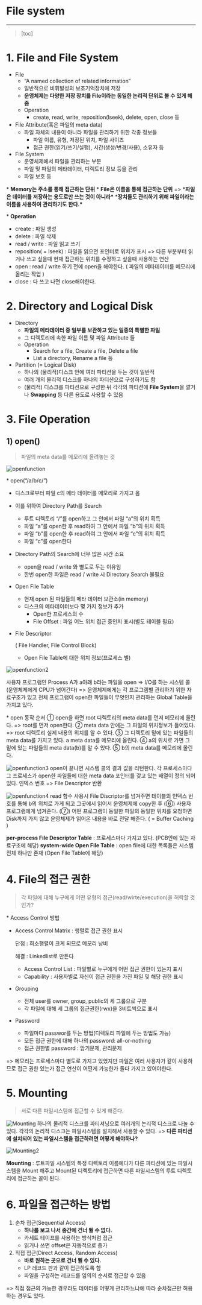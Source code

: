 # File system

-----

> [toc]



# 1. File and File System

- File
  - “A named collection of related information”
  - 일반적으로 비휘발성의 보조기억장치에 저장
  - **운영체제는 다양한 저장 장치를 File이라는 동일한 논리적 단위로 볼 수 있게 해줌**
  - Operation
    - create, read, write, reposition(lseek), delete, open, close 등
- File Attribute(혹은 파일의 meta data)
  - 파일 자체의 내용이 아니라 파일을 관리하기 위한 각종 정보들
    - 파일 이름, 유형, 저장된 위치, 파일 사이즈
    - 접근 권한(읽기/쓰기/실행), 시간(생성/변경/사용), 소유자 등
- File System
  - 운영체제에서 파일을 관리하는 부분
  - 파일 및 파일의 메타데이터, 디렉토리 정보 등을 관리
  - 파일 보호 등

\* **Memory는 주소를 통해 접근하는 단위**
\* **File은 이름을 통해 접근하는 단위**
=> ***파일은 데이터를 저장하는 용도로만 쓰는 것이 아니라\***
***장치들도 관리하기 위해 파일이라는 이름을 사용하여 관리하기도 한다.\***

\* **Operation**

- create : 파일 생성
- delete : 파일 삭제
- read / write : 파일 읽고 쓰기
- reposition( = lseek) : 파일을 읽으면 포인터로 위치가 표시 => 다른 부분부터 읽거나 쓰고 싶을때 현재 접근하는 위치를 수정하고 싶을때 사용하는 연산
- open : read / write 하기 전에 open을 해야한다.
  ( 파일의 메타데이터를 메모리에 올리는 작업 )
- close : 다 쓰고 나면 close해야한다.

# 2. Directory and Logical Disk

- Directory
  - **파일의 메타데이터 중 일부를 보관하고 있는 일종의 특별한 파일**
  - 그 디렉토리에 속한 파일 이름 및 파일 Attribute 들
  - Operation
    - Search for a file, Create a file, Delete a file
    - List a directory, Rename a file 등
- Partition (= Logical Disk)
  - 하나의 (물리적)디스크 안에 여러 파티션을 두는 것이 일반적
  - 여러 개의 물리적 디스크를 하나의 파티션으로 구성하기도 함
  - (물리적) 디스크를 파티션으로 구성한 뒤 각각의 파티션에 **File System**을 깔거나 **Swapping** 등 다른 용도로 사용할 수 있음

# 3. File Operation

## 1) open()

> 파일의 meta data를 메모리에 올려놓는 것

![openfunction](https://jhi93.github.io/assets/img/os/openfunction.png)

\* open(“/a/b/c/”)

- 디스크로부터 파일 c의 메타 데이터를 메모리로 가지고 옴

- 이를 위하여 Directory Path를 Search

  - 루트 디렉토리 “/”를 open하고 그 안에서 파일 “a”의 위치 획득
  - 파일 “a”를 open한 후 read하여 그 안에서 파일 “b”의 위치 획득
  - 파일 “b”를 open한 후 read하여 그 안에서 파일 “c”의 위치 획득
  - 파일 “c”를 open한다

- Directory Path의 Search에 너무 많은 시간 소요

  - open을 read / write 와 별도로 두는 이유임
  - 한번 open한 파일은 read / write 시 Directory Search 불필요

- Open File Table

  - 현재 open 된 파일들의 메타 데이터 보관소(in memory)
  - 디스크의 메타데이터보다 몇 가지 정보가 추가
    - Open한 프로세스의 수
    - File Offset : 파일 어느 위치 접근 중인지 표시(별도 테이블 필요)

- File Descriptor

  ( File Handler, File Control Block)

  - Open File Table에 대한 위치 정보(프로세스 별)

![openfunction2](https://jhi93.github.io/assets/img/os/openfunction2.png)

사용자 프로그램인 Process A가 a아래 b라는 파일을 open
=> I/O를 하는 시스템 콜 (운영체제에게 CPU가 넘어간다)
=> 운영체제에게는 각 프로그램별 관리하기 위한 자료구조가 있고 전체 프로그램이 open한 파일들이 무엇인지 관리하는 Global Table을 가지고 있다.

\* open 동작 순서
① open을 하면 root 디렉토리의 meta data를 먼저 메모리에 올린다.
=> root를 먼저 open한다.
② meta data 안에는 그 파일의 위치정보가 들어있다.
=> root 디렉토리 실제 내용의 위치를 알 수 있다.
③ 그 디렉토리 밑에 있는 파일들의 meta data를 가지고 있다.
a meta data를 메모리에 올린다.
④ a의 위치로 가면 그 밑에 있는 파일들의 meta data(b)를 알 수 있다.
⑤ b의 meta data를 메모리에 올린다.

![openfunction3](https://jhi93.github.io/assets/img/os/openfunction3.png)
open이 끝나면 시스템 콜의 결과 값을 리턴한다.
각 프로세스마다 그 프로세스가 open한 파일들에 대한 meta data 포인터를 갖고 있는 배열이 정의 되어 있다. 인덱스 번호 => File Descriptor 반환

![openfunction4](https://jhi93.github.io/assets/img/os/openfunction4.png)
read 함수 사용시 File Discriptor를 넘겨주면 테이블의 인덱스 번호를 통해 b의 위치로 가게 되고 그곳에서 읽어서 운영체제에 copy한 후 (⑥) 사용자 프로그램에게 넘겨준다. (⑦)
어떤 프로그램이 동일한 파일의 동일한 위치를 요청하면 Disk까지 가지 않고 운영체제가 읽어온 내용을 바로 전달 해준다.
( = Buffer Caching )

**per-process File Descriptor Table** : 프로세스마다 가지고 있다.
(PCB안에 있는 자료구조에 해당) **system-wide Open File Table** : open file에 대한 목록들은 시스템 전체 하나만 존재
(Open File Table에 해당)

# 4. File의 접근 권한

> 각 파일에 대해 누구에게 어떤 유형의 접근(read/wirte/execution)을 허락할 것인가?

\* Access Control 방법

- Access Control Matrix : 행렬로 접근 권한 표시

  단점 : 희소행렬이 크게 되므로 메모리 낭비

  해결 : Linkedlist로 만든다

  

  - Access Control List : 파일별로 누구에게 어떤 접근 권한이 있는지 표시
  - Capability : 사용자별로 자신이 접근 권한을 가진 파일 및 해당 권한 표시

- Grouping

  - 전체 user를 owner, group, public의 세 그룹으로 구분
  - 각 파일에 대해 세 그룹의 접근권한(rwx)을 3비트씩으로 표시

- Password

  - 파일마다 passwor를 두는 방법(디렉토리 파일에 두는 방법도 가능)
  - 모든 접근 권한에 대해 하나의 password: all-or-nothing
  - 접근 권한별 password : 암기문제, 관리문제

=> 메모리는 프로세스마다 별도로 가지고 있었지만 파일은 여러 사용자가 같이 사용하므로 접근 권한 있는가 접근 연산이 어떤게 가능한가 둘다 가지고 있어야한다.

# 5. Mounting

> 서로 다른 파일시스템에 접근할 수 있게 해준다.

![Mounting](https://jhi93.github.io/assets/img/os/Mounting.png)
하나의 물리적 디스크를 파티셔닝으로 여러개의 논리적 디스크로 나눌 수 있다.
각각의 논리적 디스크는 파일시스템을 설치해서 사용할 수 있다.
=> **다른 파티션에 설치되어 있는 파일시스템을 접근하려면 어떻게 해야하나?**

![Mounting2](https://jhi93.github.io/assets/img/os/Mounting2.png)

**Mounting** : 루트파일 시스템의 특정 디렉토리 이름에다가 다른 파티션에 있는 파일시스템을 Mount 해주고 Mount된 디렉토리에 접근하면 다른 파일시스템의 루트 디렉토리에 접근하는 꼴이 된다.

# 6. 파일을 접근하는 방법

1. 순차 접근(Sequential Access)
   - **하나를 보고 나서 중간에 건너 뛸 수 없다.**
   - 카세트 테이프를 사용하는 방식처럼 접근
   - 읽거나 쓰면 offset은 자동적으로 증가
2. 직접 접근(Direct Access, Random Access)
   - **바로 원하는 곳으로 건너 뛸 수 있다.**
   - LP 레코드 판과 같이 접근하도록 함
   - 파일을 구성하는 레코드를 임의의 순서로 접근할 수 있음

=> 직접 접근의 가능한 경우라도
데이터를 어떻게 관리하느냐에 따라 순차접근만 허용하는 경우도 있다.





